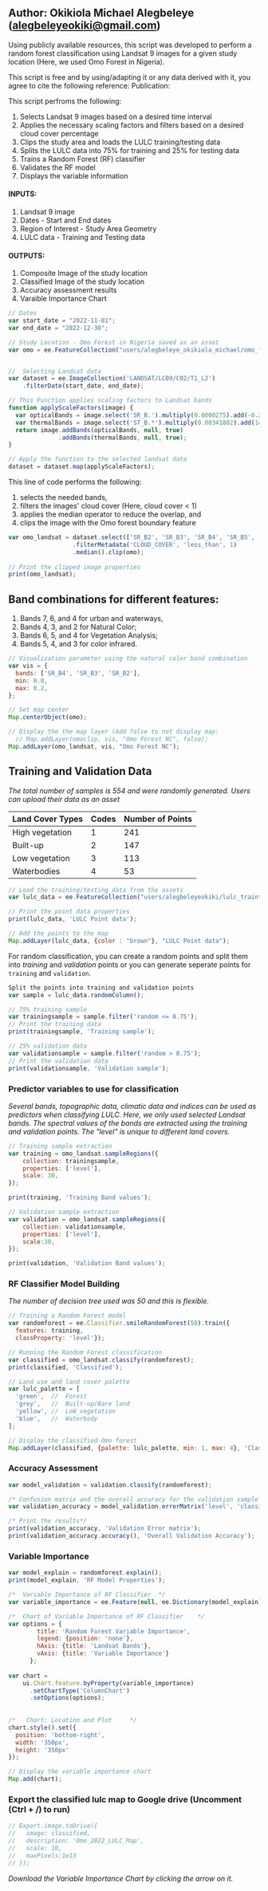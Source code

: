 ## Author: Okikiola Michael Alegbeleye (alegbeleyeokiki@gmail.com)

Using publicly available resources, this script was developed to perform a 
random forest classification using Landsat 9 images for a given study location 
(Here, we used Omo Forest in Nigeria).

This script is free and by using/adapting it or any data derived with it, 
you agree to cite the following reference: 
Publication:


This script perfroms the following:
  1. Selects Landsat 9 images based on a desired time interval
  2. Applies the necessary scaling factors and filters based on a desired cloud cover percentage
  3. Clips the study area and loads the LULC training/testing data
  4. Splits the LULC data into 75% for training and 25% for testing data
  5. Trains a Random Forest (RF) classifier
  6. Validates the RF model 
  7. Displays the variable information
  
#### INPUTS:
  1. Landsat 9 image
  2. Dates - Start and End dates
  3. Region of Interest - Study Area Geometry
  4. LULC data - Training and Testing data 

#### OUTPUTS:
  1. Composite Image of the study location
  2. Classified Image of the study location
  3. Accuracy assessment results 
  4. Varaible Importance Chart

```javascript
// Dates
var start_date = "2022-11-01";
var end_date = "2022-12-30";

// Study Location - Omo Forest in Nigeria saved as an asset
var omo = ee.FeatureCollection("users/alegbeleye_okikiola_michael/omo_forest");


//  Selecting Landsat data
var dataset = ee.ImageCollection('LANDSAT/LC09/C02/T1_L2')
    .filterDate(start_date, end_date);

// This Function applies scaling factors to Landsat bands
function applyScaleFactors(image) {
  var opticalBands = image.select('SR_B.').multiply(0.0000275).add(-0.2);
  var thermalBands = image.select('ST_B.*').multiply(0.00341802).add(149.0);
  return image.addBands(opticalBands, null, true)
              .addBands(thermalBands, null, true);
}

// Apply the function to the selected landsat data
dataset = dataset.map(applyScaleFactors);
```

This line of code performs the following:
  1. selects the needed bands, 
  2. filters the images' cloud cover (Here, cloud cover < 1)
  3. applies the median operator to reduce the overlap, and 
  4. clips the image with the Omo forest boundary feature  

```javascript
var omo_landsat = dataset.select(['SR_B2', 'SR_B3', 'SR_B4', 'SR_B5', 'SR_B6','SR_B7'])
                  .filterMetadata('CLOUD_COVER', 'less_than', 1)
                  .median().clip(omo);
                
// Print the clipped image properties
print(omo_landsat);
```

## Band combinations for different features:
  1.  Bands 7, 6, and 4 for urban and waterways, 
  2.  Bands 4, 3, and 2 for Natural Color; 
  3.  Bands 6, 5, and 4 for Vegetation Analysis; 
  4.  Bands 5, 4, and 3 for color infrared.

```javascript
// Visualization parameter using the natural color band combination
var vis = {
  bands: ['SR_B4', 'SR_B3', 'SR_B2'],
  min: 0.0,
  max: 0.2,
};

// Set map center
Map.centerObject(omo);

// Display the the map layer (Add false to not display map: 
  // Map.addLayer(omoclip, vis, "Omo Forest NC", false);
Map.addLayer(omo_landsat, vis, "Omo Forest NC");
```

## Training and Validation Data 
_The total number of samples is 554 and were randomly generated._ _Users can upload their data as an asset_ 

 | Land Cover Types        |  Codes    | Number of Points|
 |-------------------------|-----------|-----------------|
 | High vegetation         |     1     |     241         |
 | Built-up                |     2     |     147         |
 | Low vegetation          |     3     |     113         |
 | Waterbodies             |     4     |     53          |


```javascript
// Load the training/testing data from the assets
var lulc_data = ee.FeatureCollection("users/alegbeleyeokiki/lulc_traintest_data_new");

// Print the point data properties
print(lulc_data, 'LULC Point data');

// Add the points to the map
Map.addLayer(lulc_data, {color : "brown"}, "LULC Point data");
```

For random classification, you can create a random points and split them into _training_
and _validation_ points or you can generate seperate points for `training` and `validation`. 

```javascript
Split the points into training and validation points
var sample = lulc_data.randomColumn();

// 75% training sample
var trainingsample = sample.filter('random <= 0.75'); 
// Print the training data
print(trainingsample, 'Training sample');

// 25% validation data
var validationsample = sample.filter('random > 0.75');
// Print the validation data
print(validationsample, 'Validation sample');
```

### Predictor variables to use for classification

_Several bands, topographic data, climatic data and indices can be used as predictors
when classifying LULC. Here, we only used selected Landsat bands.
The spectral values of the bands are extracted using the training and validation points.
The "level" is unique to different land covers._

```javascript
// Training sample extraction
var training = omo_landsat.sampleRegions({
    collection: trainingsample,
    properties: ['level'],
    scale: 30,
});

print(training, 'Training Band values');

// Validation sample extraction
var validation = omo_landsat.sampleRegions({
    collection: validationsample,
    properties: ['level'],
    scale:30,
});

print(validation, 'Validation Band values');
```

### RF Classifier Model Building
_The number of decision tree used was 50 and this is flexible._

```javascript
// Training a Random Forest model
var randomforest = ee.Classifier.smileRandomForest(50).train({
  features: training,
  classProperty: 'level'});

// Running the Random Forest classification
var classified = omo_landsat.classify(randomforest);
print(classified, 'Classified');

// Land use and land cover palette
var lulc_palette = [
  'green',  //  Forest
  'grey',   //  Built-up/Bare land
  'yellow', //  LoW_vegetation 
  'blue',   //  Waterbody
];

// Display the classified Omo forest
Map.addLayer(classified, {palette: lulc_palette, min: 1, max: 4}, 'Classified map');
```


###  Accuracy Assessment

```javascript
var model_validation = validation.classify(randomforest);

/* Confusion matrix and the overall accuracy for the validation sample */
var validation_accuracy = model_validation.errorMatrix('level', 'classification');

/* Print the results*/
print(validation_accuracy, 'Validation Error matrix');
print(validation_accuracy.accuracy(), 'Overall Validation Accuracy');
```

###  Variable Importance 

```javascript
var model_explain = randomforest.explain();
print(model_explain, 'RF Model Properties');

/*  Variable Importance of RF Classifier  */
var variable_importance = ee.Feature(null, ee.Dictionary(model_explain).get('importance'));

/*  Chart of Variable Importance of RF Classifier    */ 
var options = {
        title: 'Random Forest Variable Importance',
        legend: {position: 'none'},
        hAxis: {title: 'Landsat Bands'},
        vAxis: {title: 'Variable Importance'}
      };
      
var chart =
    ui.Chart.feature.byProperty(variable_importance)
      .setChartType('ColumnChart')
      .setOptions(options);
      
      
/*   Chart: Location and Plot     */ 
chart.style().set({
  position: 'bottom-right',
  width: '350px',
  height: '350px'
});

// Display the variable importance chart
Map.add(chart);
```
### Export the classified lulc map to Google drive (Uncomment (Ctrl + /) to run)

```javascript
// Export.image.toDrive({
//   image: classified,
//   description: 'Omo_2022_LULC_Map',
//   scale: 10,
//   maxPixels:1e13
// });
```
_Download the Variable Importance Chart by clicking the arrow on it._
